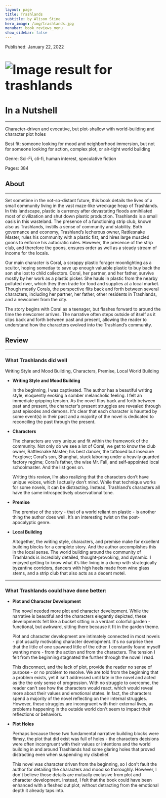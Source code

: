 ```yaml
---
layout: page
title: Trashlands
subtitle: by Alison Stine
hero_image: /img/trashlands.jpg
menubar: book_reviews_menu
show_sidebar: false
---
```


Published: January 22, 2022

# <img src="https://th.bing.com/th/id/OIP.QzqmRAVs4WEAI3oIMGiWkQAAAA?w=115&h=180&c=7&r=0&o=5&dpr=1.25&pid=1.7" alt="Image result for trashlands" style="zoom: 150%;" />

# In a Nutshell 

------

Character-driven and evocative, but plot-shallow with world-building and character plot holes

Best fit: someone looking for mood and neighborhood immersion, but not for someone looking for action, complex plot, or air-tight world building

Genre: Sci-Fi, cli-fi, human interest, speculative fiction

Pages: 384 

## **About**

------

Set sometime in the not-so-distant future, this book details the lives of a small community living in the vast maze-like wreckage heap of Trashlands. In this landscape, plastic is currency after devastating floods annihilated most of civilization and shut down plastic production. Trashlands is a small oasis in this wasteland. The presence of a functioning strip club, known also as Trashlands, instills a sense of community and stability. Both governance and economy, Trashland’s lecherous owner, Rattlesnake Master, rules his community with a plastic fist, and hires large muscled goons to enforce his autocratic rules. However, the presence of the strip club, and therefore the goons, ensures order as well as a steady stream of income for the locals.

Our main character is Coral, a scrappy plastic forager moonlighting as a scultor, hoping someday to save up enough valuable plastic to buy back the son she lost to child collectors. Coral, her partner, and her father, survive mostly by her work as a plastic picker. She hauls in plastic from the nearby polluted river, which they then trade for food and supplies at a local market. Though mostly Corals, the perspective flits back and forth between several characters, including her partner, her father, other residents in Trashlands, and a newcomer from the city.

The story begins with Coral as a teenager, but flashes forward to around the time the newcomer arrives. The narrative often steps outside of itself as it slips back and forth between past and present, allowing the reader to understand how the characters evolved into the Trashland’s community.

## **Review**

------

### What Trashlands did well

Writing Style and Mood Building, Characters, Premise, Local World Building

- **Writing Style and Mood Building**

  In the beginning, I was captivated. The author has a beautiful writing style, eloquently evoking a somber melancholic feeling. I felt an immediate gripping tension. As the novel flips back and forth between past and present, the character's present struggles are revealed through past episodes and demons. It's clear that each character is haunted by some event(s) in their past and a majority of the novel is dedicated to reconciling the past through the present.

- **Characters**

  The characters are very unique and fit within the framework of the community. Not only do we see a lot of Coral, we get to know the club owner, Rattlesnake Master; his best dancer, the tattooed but insecure Foxglove; Coral’s son, Shanghai, stuck laboring under a heavily guarded factory regime; Coral’s father, the wise Mr. Fall, and self-appointed local schoolmaster. And the list goes on.

  Writing this review, I’m also realizing that the characters don’t have unique voices, which I actually don’t mind. While that technique works for some novels, it can be distracting. Instead, Trashland’s characters all have the same introspectively observational tone.

- **Premise**

  The premise of the story - that of a world reliant on plastic - is another thing the author does well. It’s an interesting twist on the post-apocalyptic genre. 

- **Local Building**

  Altogether, the writing style, characters, and premise make for excellent building blocks for a complete story. And the author accomplishes this in the local sense. The world building around the community of Trashlands is incredibly detailed, thought-provoking, and dynamic. I enjoyed getting to know what it’s like living in a dump with strategically byzantine corridors, dancers with high heels made from wine glass stems, and a strip club that also acts as a decent motel. 

------



### What Trashlands could have done better:

- **Plot and Character Development**

  The novel needed more plot and character development. While the narrative is beautiful and the characters elegantly depicted, these developments felt like a bucket sitting in a verdant colorful garden - functional, but awkward, sitting there because it fit in the garden theme. 

  Plot and character development are intimately connected in most novels - plot usually motivating character development. It's no surprise then that the little of one spawned little of the other. I constantly found myself wanting more - from the action and from the characters. The tension I felt from the beginning stagnated the further through the novel I read. 

  This disconnect, and the lack of plot, provide the reader no sense of purpose - or no problem to resolve. We are told from the beginning that a problem exists, yet it isn't addressed until late in the novel and acted as the the only sense of progression. With no struggle to overcome, the reader can't see how the characters would react, which would reveal more about their values and emotional states.  In fact, the characters spend a majority of the novel reflecting on their internal struggles. However, these struggles are incongruent with their external lives, as problems happening in the outside world don't seem to impact their reflections or behaviors.

- **Plot Holes**

  Perhaps because these two fundamental narrative building blocks were flimsy, the plot that did exist was full of holes - the characters decisions were often incongruent with their values or intentions and the world building in and around Trashlands had some glaring holes that proved distracting even when suspending my disbelief. 

  This novel was character driven from the beginning, so I don't fault the author for detailing the characters and mood so thoroughly. However, I don't believe those details are mutually exclusive from plot and character development. Instead, I felt that the book could have been enhanced with a fleshed out plot, without detracting from the emotional depth it already taps into. 

